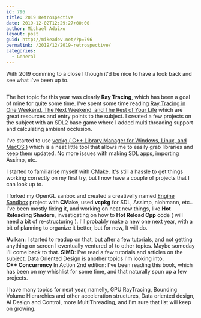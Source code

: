 ```yaml
---
id: 796
title: 2019 Retrospective
date: 2019-12-02T12:29:27+00:00
author: Michael Adaixo
layout: post
guid: http://mikeadev.net/?p=796
permalink: /2019/12/2019-retrospective/
categories:
  - General
---
```

 

With 2019 comming to a close I though it'd be nice to have a look back and see what I've been up to.

<figure class="wp-block-image size-large">
<img src="http://mikeadev.net/content/img/image-6.png" alt="" /></figure> 

The hot topic for this year was clearly **Ray Tracing**, which has been a goal of mine for quite some time. I've spent some time reading [Ray Tracing in One Weekend, The Next Weekend, and The Rest of Your Life](https://raytracing.github.io/) which are great resources and entry points to the subject. I created a few projects on the subject with an SDL2 base game where I added multi threading support and calculating ambient occlusion.

I've started to use [vcpkg ( C++ Library Manager for Windows, Linux, and MacOS )](https://github.com/microsoft/vcpkg) which is a neat little tool that allows me to easily grab libraries and keep them updated. No more issues with making SDL apps, importing Assimp, etc.

I started to familiarise myself with CMake. It's still a hassle to get things working correctly on my first try, but I now have a couple of projects that I can look up to. 

I forked my OpenGL sanbox and created a creativelly named [Engine Sandbox](https://github.com/Mikea15/EngineSandbox) project with **CMake**, used **vcpkg** for SDL, Assimp, nlohmann, etc.. I've been mostly fixing it, and working on neat new things, like **Hot Reloading Shaders**, investigating on how to **Hot Reload Cpp** code ( will need a bit of re-structuring ). I'll probably make a new one next year, with a bit of planning to organize it better, but for now, It will do.

**Vulkan**: I started to readup on that, but after a few tutorials, and not getting anything on screen I eventually ventured of to other topics. Maybe someday i'll come back to that. **SIMD**: I've read a few tutorials and articles on the subject. Data Oriented Design is another topics I'm looking into.  
**C++ Concurrency** In Action 2nd edition: I've been reading this book, which has been on my whishlist for some time, and that naturally spun up a few projects.

I have many topics for next year, namelly, GPU RayTracing, Bounding Volume Hierarchies and other acceleration structures, Data oriented design, AI Design and Control, more MultiThreading, and I'm sure that list will keep on growing.